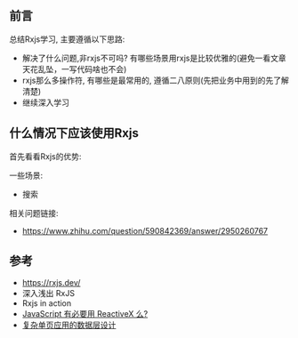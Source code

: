 ## 前言

总结Rxjs学习, 主要遵循以下思路:

- 解决了什么问题,非rxjs不可吗? 有哪些场景用rxjs是比较优雅的(避免一看文章天花乱坠，一写代码啥也不会)
- rxjs那么多操作符, 有哪些是最常用的, 遵循二八原则(先把业务中用到的先了解清楚)
- 继续深入学习

## 什么情况下应该使用Rxjs

首先看看Rxjs的优势:


一些场景:

- 搜索


相关问题链接:

- https://www.zhihu.com/question/590842369/answer/2950260767

## 参考

- https://rxjs.dev/
- 深入浅出 RxJS
- Rxjs in action
- [JavaScript 有必要用 ReactiveX 么?](https://www.zhihu.com/question/40060342)
- [复杂单页应用的数据层设计](https://zhuanlan.zhihu.com/p/24677176)